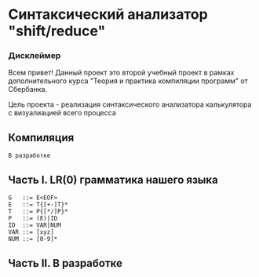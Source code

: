 # Синтаксический анализатор "shift/reduce"
### Дисклеймер ###
Всем привет!
Данный проект это второй учебный проект в рамках дополнительного курса "Теория и практика компиляции программ" от Сбербанка.

Цель проекта - реализация синтаксического анализатора калькулятора с визуалиацией всего процесса

## Компиляция ##
```
В разработке
```

## Часть I. LR(0) грамматика нашего языка ##
```
G   ::= E<EOF>
E   ::= T{[+-]T}*
T   ::= P{[*/]P}*
P   ::= (E)|ID
ID  ::= VAR|NUM
VAR ::= [xyz]
NUM ::= [0-9]*
```

## Часть II. В разработке ##